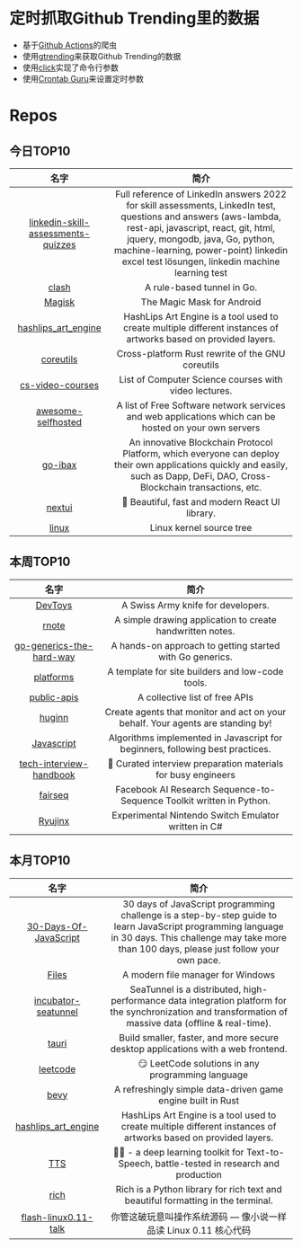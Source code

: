 # 定时抓取Github Trending里的数据
* 基于[Github Actions](https://docs.github.com/en/actions)的爬虫
* 使用[gtrending](https://github.com/hedythedev/gtrending)来获取Github Trending的数据
* 使用[click](https://github.com/pallets/click)实现了命令行参数
* 使用[Crontab Guru](https://crontab.guru/)来设置定时参数

# Repos
## 今日TOP10 
<!-- START OF DAILY_TOP10_REPOS -->
| 名字 | 简介 |
| :----: | :----: |
| [linkedin-skill-assessments-quizzes](https://github.com/Ebazhanov/linkedin-skill-assessments-quizzes) | Full reference of LinkedIn answers 2022 for skill assessments, LinkedIn test, questions and answers (aws-lambda, rest-api, javascript, react, git, html, jquery, mongodb, java, Go, python, machine-learning, power-point) linkedin excel test lösungen, linkedin machine learning test |
| [clash](https://github.com/Dreamacro/clash) | A rule-based tunnel in Go. |
| [Magisk](https://github.com/topjohnwu/Magisk) | The Magic Mask for Android |
| [hashlips_art_engine](https://github.com/HashLips/hashlips_art_engine) | HashLips Art Engine is a tool used to create multiple different instances of artworks based on provided layers. |
| [coreutils](https://github.com/uutils/coreutils) | Cross-platform Rust rewrite of the GNU coreutils |
| [cs-video-courses](https://github.com/Developer-Y/cs-video-courses) | List of Computer Science courses with video lectures. |
| [awesome-selfhosted](https://github.com/awesome-selfhosted/awesome-selfhosted) | A list of Free Software network services and web applications which can be hosted on your own servers |
| [go-ibax](https://github.com/IBAX-io/go-ibax) | An innovative Blockchain Protocol Platform, which everyone can deploy their own applications quickly and easily, such as Dapp, DeFi, DAO, Cross-Blockchain transactions, etc. |
| [nextui](https://github.com/nextui-org/nextui) | 🚀 Beautiful, fast and modern React UI library. |
| [linux](https://github.com/torvalds/linux) | Linux kernel source tree |
<!-- END OF DAILY_TOP10_REPOS -->

## 本周TOP10
<!-- START OF WEEKLY_TOP10_REPOS -->
| 名字 | 简介 |
| :----: | :----: |
| [DevToys](https://github.com/veler/DevToys) | A Swiss Army knife for developers. |
| [rnote](https://github.com/flxzt/rnote) | A simple drawing application to create handwritten notes. |
| [go-generics-the-hard-way](https://github.com/akutz/go-generics-the-hard-way) | A hands-on approach to getting started with Go generics. |
| [platforms](https://github.com/vercel/platforms) | A template for site builders and low-code tools. |
| [public-apis](https://github.com/public-apis/public-apis) | A collective list of free APIs |
| [huginn](https://github.com/huginn/huginn) | Create agents that monitor and act on your behalf. Your agents are standing by! |
| [Javascript](https://github.com/TheAlgorithms/Javascript) | Algorithms implemented in Javascript for beginners, following best practices. |
| [tech-interview-handbook](https://github.com/yangshun/tech-interview-handbook) | 💯 Curated interview preparation materials for busy engineers |
| [fairseq](https://github.com/pytorch/fairseq) | Facebook AI Research Sequence-to-Sequence Toolkit written in Python. |
| [Ryujinx](https://github.com/Ryujinx/Ryujinx) | Experimental Nintendo Switch Emulator written in C# |
<!-- END OF WEEKLY_TOP10_REPOS -->

## 本月TOP10
<!-- START OF MONTHLY_TOP10_REPOS -->
| 名字 | 简介 |
| :----: | :----: |
| [30-Days-Of-JavaScript](https://github.com/Asabeneh/30-Days-Of-JavaScript) | 30 days of JavaScript programming challenge is a step-by-step guide to learn JavaScript programming language in 30 days. This challenge may take more than 100 days, please just follow your own pace. |
| [Files](https://github.com/files-community/Files) | A modern file manager for Windows |
| [incubator-seatunnel](https://github.com/apache/incubator-seatunnel) | SeaTunnel is a distributed, high-performance data integration platform for the synchronization and transformation of massive data (offline & real-time). |
| [tauri](https://github.com/tauri-apps/tauri) | Build smaller, faster, and more secure desktop applications with a web frontend. |
| [leetcode](https://github.com/doocs/leetcode) | 😏 LeetCode solutions in any programming language | 多种编程语言实现 LeetCode、《剑指 Offer（第 2 版）》、《程序员面试金典（第 6 版）》题解 |
| [bevy](https://github.com/bevyengine/bevy) | A refreshingly simple data-driven game engine built in Rust |
| [hashlips_art_engine](https://github.com/HashLips/hashlips_art_engine) | HashLips Art Engine is a tool used to create multiple different instances of artworks based on provided layers. |
| [TTS](https://github.com/coqui-ai/TTS) | 🐸💬 - a deep learning toolkit for Text-to-Speech, battle-tested in research and production |
| [rich](https://github.com/Textualize/rich) | Rich is a Python library for rich text and beautiful formatting in the terminal. |
| [flash-linux0.11-talk](https://github.com/sunym1993/flash-linux0.11-talk) | 你管这破玩意叫操作系统源码 — 像小说一样品读 Linux 0.11 核心代码 |
<!-- END OF MONTHLY_TOP10_REPOS -->

